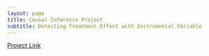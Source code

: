 ```yaml
---
layout: page
title: Causal Inference Project
subtitle: Detecting Treatment Effect with Instrumental Variable  
---
```

[Project Link](https://github.com/elainekjchiu/elainekjchiu.github.io/blob/dbc69995475cd3fbc659fae5f948a02d5d26c6db/project.html)


